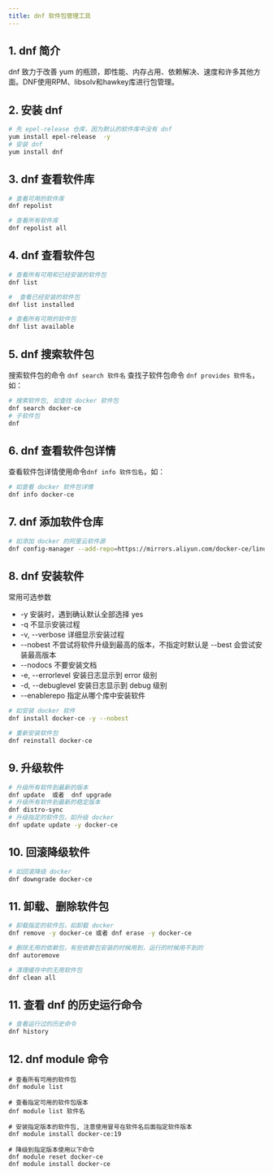 ```yaml
---
title: dnf 软件包管理工具
---
```

## 1. dnf 简介
dnf 致力于改善 yum 的瓶颈，即性能、内存占用、依赖解决、速度和许多其他方面。DNF使用RPM、libsolv和hawkey库进行包管理。
 
## 2. 安装 dnf 
```bash
# 先 epel-release 仓库，因为默认的软件库中没有 dnf 
yum install epel-release  -y
# 安装 dnf 
yum install dnf 
```
## 3. dnf 查看软件库
```bash
# 查看可用的软件库
dnf repolist

# 查看所有软件库
dnf repolist all 
```
## 4. dnf 查看软件包
```bash
# 查看所有可用和已经安装的软件包
dnf list 

#  查看已经安装的软件包
dnf list installed 

# 查看所有可用的软件包
dnf list available

```
## 5. dnf 搜索软件包
搜索软件包的命令 `dnf search 软件名` 查找子软件包命令 `dnf provides 软件名`，如：
```bash
# 搜索软件包, 如查找 docker 软件包
dnf search docker-ce 
# 子软件包
dnf 
```
## 6. dnf 查看软件包详情
查看软件包详情使用命令`dnf info 软件包名`，如：
```bash 
# 如查看 docker 软件包详情
dnf info docker-ce

```
## 7. dnf 添加软件仓库
```bash
# 如添加 docker 的阿里云软件源
dnf config-manager --add-repo=https://mirrors.aliyun.com/docker-ce/linux/centos/docker-ce.repo
```
## 8. dnf 安装软件
常用可选参数 
 - -y 安装时，遇到确认默认全部选择 yes  
 - -q 不显示安装过程
 - -v, --verbose 详细显示安装过程
 - --nobest 不尝试将软件升级到最高的版本，不指定时默认是 --best 会尝试安装最高版本
 - --nodocs 不要安装文档
 - -e, --errorlevel 安装日志显示到 error 级别
 - -d, --debuglevel 安装日志显示到 debug 级别
 - --enablerepo 指定从哪个库中安装软件
```bash
# 如安装 docker 软件
dnf install docker-ce -y --nobest

# 重新安装软件包
dnf reinstall docker-ce 

```
## 9. 升级软件
```bash
# 升级所有软件到最新的版本
dnf update  或者  dnf upgrade 
# 升级所有软件到最新的稳定版本
dnf distro-sync
# 升级指定的软件包，如升级 docker
dnf update update -y docker-ce

```
## 10. 回滚降级软件
```bash
# 如回滚降级 docker
dnf downgrade docker-ce

```
## 11. 卸载、删除软件包
```bash
# 卸载指定的软件包，如卸载 docker
dnf remove -y docker-ce 或者 dnf erase -y docker-ce

# 删除无用的依赖包，有些依赖包安装的时候用到，运行的时候用不到的
dnf autoremove

# 清理缓存中的无用软件包
dnf clean all
```
## 11. 查看 dnf 的历史运行命令
```bash
# 查看运行过的历史命令
dnf history 
```

## 12. dnf module 命令
```
# 查看所有可用的软件包
dnf module list 

# 查看指定可用的软件包版本
dnf module list 软件名

# 安装指定版本的软件包, 注意使用冒号在软件名后面指定软件版本
dnf module install docker-ce:19

# 降级到指定版本使用以下命令
dnf module reset docker-ce
dnf module install docker-ce

```